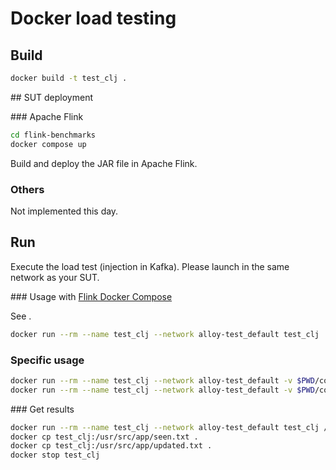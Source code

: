 # Docker load testing

## Build

```bash
docker build -t test_clj .
```

## SUT deployment

### Apache Flink

```bash
cd flink-benchmarks
docker compose up
```

Build and deploy the JAR file in Apache Flink.

### Others

Not implemented this day.

## Run

Execute the load test (injection in Kafka).
Please launch in the same network as your SUT.

### Usage with [Flink Docker Compose](flink-benchmarks/docker-compose.yml)

See []().

```bash
docker run --rm --name test_clj --network alloy-test_default test_clj
```

### Specific usage

```bash
docker run --rm --name test_clj --network alloy-test_default -v $PWD/conf/composeConf.yaml:/usr/src/app/benchmarkConf.yaml test_clj lein run --configPath ./benchmarkConf.yaml -n
docker run --rm --name test_clj --network alloy-test_default -v $PWD/conf/composeConf.yaml:/usr/src/app/benchmarkConf.yaml test_clj lein run --configPath ./benchmarkConf.yaml -r -t 100
```

### Get results

```bash
docker run --rm --name test_clj --network alloy-test_default test_clj /usr/src/app/get_stats.sh
docker cp test_clj:/usr/src/app/seen.txt .
docker cp test_clj:/usr/src/app/updated.txt .
docker stop test_clj
```